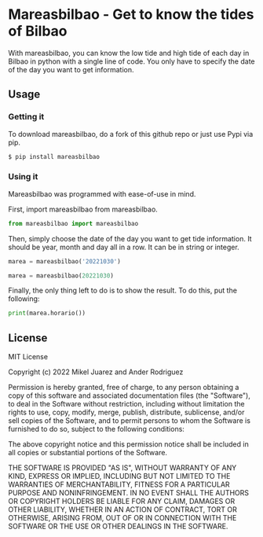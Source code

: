 # Mareasbilbao - Get to know the tides of Bilbao
With mareasbilbao, you can know the low tide and high tide of each day in Bilbao in python with a single line of code. You only have to specify the date of the day you want to get information.

## Usage
### Getting it
To download mareasbilbao, do a fork of this github repo or just use Pypi via pip.

```sh
$ pip install mareasbilbao
```

### Using it
Mareasbilbao was programmed with ease-of-use in mind.

First, import mareasbilbao from mareasbilbao.

```Python
from mareasbilbao import mareasbilbao
```

Then, simply choose the date of the day you want to get tide information. It should be year, month and day all in a row. It can be in string or integer.

```Python
marea = mareasbilbao('20221030')

marea = mareasbilbao(20221030)
```

Finally, the only thing left to do is to show the result. To do this, put the following:

```Python
print(marea.horario())
```


License
----

MIT License

Copyright (c) 2022 Mikel Juarez and Ander Rodriguez

Permission is hereby granted, free of charge, to any person obtaining a copy
of this software and associated documentation files (the "Software"), to deal
in the Software without restriction, including without limitation the rights
to use, copy, modify, merge, publish, distribute, sublicense, and/or sell
copies of the Software, and to permit persons to whom the Software is
furnished to do so, subject to the following conditions:

The above copyright notice and this permission notice shall be included in all
copies or substantial portions of the Software.

THE SOFTWARE IS PROVIDED "AS IS", WITHOUT WARRANTY OF ANY KIND, EXPRESS OR
IMPLIED, INCLUDING BUT NOT LIMITED TO THE WARRANTIES OF MERCHANTABILITY,
FITNESS FOR A PARTICULAR PURPOSE AND NONINFRINGEMENT. IN NO EVENT SHALL THE
AUTHORS OR COPYRIGHT HOLDERS BE LIABLE FOR ANY CLAIM, DAMAGES OR OTHER
LIABILITY, WHETHER IN AN ACTION OF CONTRACT, TORT OR OTHERWISE, ARISING FROM,
OUT OF OR IN CONNECTION WITH THE SOFTWARE OR THE USE OR OTHER DEALINGS IN THE
SOFTWARE.
